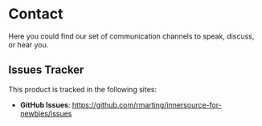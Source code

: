 # Contact

Here you could find our set of communication channels to speak, discuss, or hear you.

## Issues Tracker

This product is tracked in the following sites:

* **GitHub Issues**: https://github.com/rmarting/innersource-for-newbies/issues
